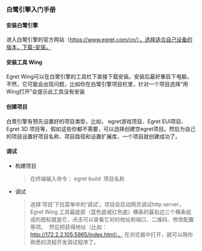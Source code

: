 ### 白鹭引擎入门手册

#### 安装白鹭引擎
进入白鹭引擎的官方网站（https://www.egret.com/cn/），选择适合自己设备的版本，下载-安装。

#### 安装工具  Wing
Egret Wing可以在白鹭引擎的工具栏下直接下载安装。安装后最好重启下电脑，不然，它可能会出现问题，比如你在白鹭引擎项目栏里，针对一个项目选择“用 Wing打开”会提示此工具没有安装

#### 创建项目
白鹭引擎有预先设置好的项目类型，比如， egret游戏项目、Egret EUI项目、Egret 3D 项目等，假如这些你都不需要，可以选择创建空egret项目。然后为自己的项目设置好项目名称、项目路径和设置扩展库，一个项目就创建成功了。

#### 调试

+ 构建项目
  > 在终端输入命令：  egret build  项目名称

+ 调试
  > 选择‘项目’下拉菜单中的‘调试’。项目会启动网页调试http server，Egret Wing 工具最底部（蓝色底或红色底）横条的最右边三个横条组成的图标就是它，点击可以查看它对的地址和端口、二维码、修改配置等项。
  然后把获得地址（比如：http://172.2.2.105:5965/index.html）， 在浏览器中打开，就可以用你熟悉的流程开发调试程序了。
